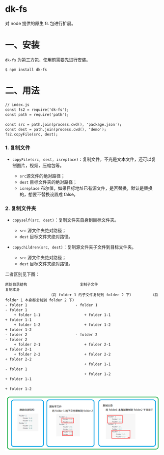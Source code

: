 # dk-fs
对 node 提供的原生 fs 包进行扩展。


# 一、安装

`dk-fs` 为第三方包，使用前需要先进行安装。

```
$ npm install dk-fs
```

# 二、用法

```
// index.js
const fs2 = require('dk-fs');
const path = require('path');

const src = path.join(process.cwd(), 'package.json');
const dest = path.join(process.cwd(), 'demo');
fs2.copyFile(src, dest);
```

### 1. 复制文件

- `copyFile(src, dest, isreplace)`：复制文件，不光是文本文件，还可以复制图片，视频，压缩包等。
	
	- `src`源文件的绝对路径；
	- `dest` 目标文件夹的绝对路径；
	- `isreplace` 布尔值，如果目标地址已有源文件，是否替换，默认是替换的，想要不替换设置成 false。

### 2. 复制文件夹

- `copyself(src, dest)`：复制文件夹自身到目标文件夹。

    - `src` 源文件夹绝对路径；
    - `dest` 目标文件夹绝对路径。
    
- `copychildren(src, dest)`：复制源文件夹子文件到目标文件夹。

    - `src` 源文件夹绝对路径；
    - `dest` 目标文件夹绝对路径。
    
二者区别见下图：

```
原始目录结构                        复制子文件                                      复制本身
                    （将 folder 1 的子文件复制到 folder 2 下）        （将 folder 1 本身都复制到 folder 2 下）
- folder 1                      - folder 1                                      - folder 1                    
    + folder 1-1                    + folder 1-1                                    + folder 1-1
    + folder 1-2                    + folder 1-2                                    + folder 1-2
- folder 2                      - folder 2                                      - folder 2
    + folder 2-1                    + folder 2-1                                    + folder 2-1    
    + folder 2-2                    + folder 2-2                                    + folder 2-2
                                    + folder 1-1                                    - folder 1
                                    + folder 1-2                                        + folder 1-1
                                                                                        + folder 1-2    
```

![copy type](assets/copytype.png)
